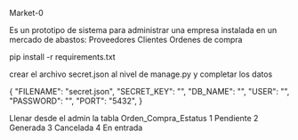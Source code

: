 Market-0

Es un prototipo de sistema para administrar una empresa instalada en un mercado de abastos:
Proveedores
Clientes
Ordenes de compra



pip install -r requirements.txt


crear el archivo secret.json al nivel de manage.py y completar los datos

{
    "FILENAME": "secret.json",
    "SECRET_KEY": "",
    "DB_NAME": "",
    "USER": "",
    "PASSWORD": "",
    "PORT": "5432",
}

Llenar desde el admin la tabla Orden_Compra_Estatus
1 Pendiente
2 Generada
3 Cancelada
4 En entrada
